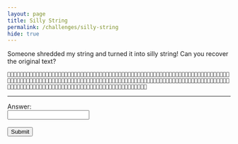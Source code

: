 ```yaml
---
layout: page
title: Silly String
permalink: /challenges/silly-string
hide: true
---
```


Someone shredded my string and turned it into silly string! Can you recover
the original text?

`🎉🎊🎉🎉🎊🎊🎉🎉🎉🎊🎉🎉🎊🎊🎊🎊🎉🎊🎉🎉🎊🎊🎊🎊🎉🎊🎉🎉🎊🎉🎊🎊🎉🎊🎉🎊🎉🎉🎊🎊🎉🎊🎉🎊🎊🎊🎊🎊🎉🎊🎉🎉🎊🎊🎉🎉🎉🎊🎉🎉🎊🎉🎉🎊🎉🎊🎉🎉🎊🎉🎊🎊🎉🎊🎉🎉🎉🎊🎉🎊🎉🎊🎉🎊🎊🎊🎊🎊🎉🎊🎉🎉🎉🎉🎊🎉🎉🎊🎉🎉🎊🎉🎉🎊🎉🎊🎉🎉🎊🎊🎊🎉🎉🎊🎉🎉🎉🎉🎉🎊🎉🎊🎉🎊🎉🎉🎊🎉🎉🎊🎉🎊🎊🎉🎉🎊🎉🎊🎉🎊🎊🎊🎊🎊🎉🎊🎉🎊🎉🎊🎉🎉🎉🎊🎉🎉🎊🎊🎊🎊🎉🎊🎉🎊🎊🎊🎊🎊🎉🎊🎉🎉🎊🎊🎉🎊🎉🎊🎉🎉🎉🎊🎉🎊`

---
<form>
    <label for="answer">Answer:</label><br>
    <input type="text" id="submission" name="submission"><br><br>
    <input type="submit" value="Submit" onclick="javascript:checkAnswer('silly-string', document.getElementById('submission').value)">
</form>
